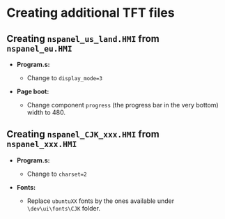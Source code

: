 # Creating additional TFT files

## Creating `nspanel_us_land.HMI` from `nspanel_eu.HMI`

- **Program.s:**
    - Change to `display_mode=3`

- **Page boot:**
    - Change component `progress` (the progress bar in the very bottom) width to 480.

## Creating `nspanel_CJK_xxx.HMI` from `nspanel_xxx.HMI`

- **Program.s:**
    - Change to `charset=2`

- **Fonts:**
    - Replace `ubuntuXX` fonts by the ones available under `\dev\ui\fonts\CJK` folder.
